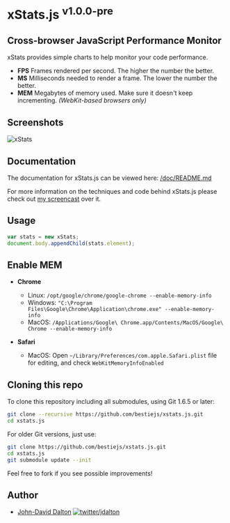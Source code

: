 # xStats.js <sup>v1.0.0-pre</sup>
## Cross-browser JavaScript Performance Monitor

xStats provides simple charts to help monitor your code performance.

* **FPS** Frames rendered per second. The higher the number the better.
* **MS** Milliseconds needed to render a frame. The lower the number the better.
* **MEM** Megabytes of memory used. Make sure it doesn't keep incrementing. *(WebKit-based browsers only)*

## Screenshots

![xStats](https://github.com/bestiejs/xstats.js/raw/master/xstats.png)

## Documentation

The documentation for xStats.js can be viewed here: [/doc/README.md](https://github.com/bestiejs/xstats.js/blob/master/doc/README.md#readme)

For more information on the techniques and code behind xStats.js please check out [my screencast](http://allyoucanleet.com/post/18087971334/performance-monitoring-for-all) over it.

## Usage

~~~ js
var stats = new xStats;
document.body.appendChild(stats.element);
~~~

## Enable MEM

* **Chrome**
  * Linux: `/opt/google/chrome/google-chrome --enable-memory-info`
  * Windows: `"C:\Program Files\Google\Chrome\Application\chrome.exe" --enable-memory-info`
  * MacOS: `/Applications/Google\ Chrome.app/Contents/MacOS/Google\ Chrome --enable-memory-info`

* **Safari**
  * MacOS: Open `~/Library/Preferences/com.apple.Safari.plist` file for editing, and
    check `WebKitMemoryInfoEnabled`

## Cloning this repo

To clone this repository including all submodules, using Git 1.6.5 or later:

~~~ bash
git clone --recursive https://github.com/bestiejs/xstats.js.git
cd xstats.js
~~~

For older Git versions, just use:

~~~ bash
git clone https://github.com/bestiejs/xstats.js.git
cd xstats.js
git submodule update --init
~~~

Feel free to fork if you see possible improvements!

## Author

* [John-David Dalton](http://allyoucanleet.com/)
  [![twitter/jdalton](http://gravatar.com/avatar/299a3d891ff1920b69c364d061007043?s=70)](https://twitter.com/jdalton "Follow @jdalton on Twitter")
